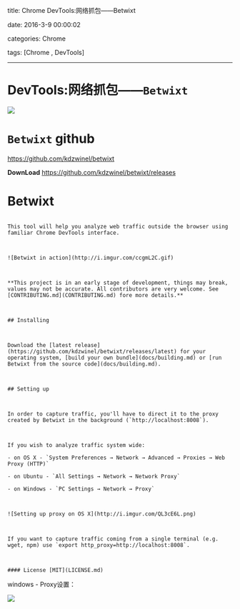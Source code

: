title: Chrome  DevTools:网络抓包——Betwixt

date: 2016-3-9 00:00:02

categories: Chrome

tags: [Chrome , DevTools]



---



# DevTools:网络抓包——`Betwixt`

![](https://umaar.com/assets/images/dev-tips/os-network-proxy.gif)



# `Betwixt` github

https://github.com/kdzwinel/betwixt

**DownLoad** https://github.com/kdzwinel/betwixt/releases



# Betwixt

```

This tool will help you analyze web traffic outside the browser using familiar Chrome DevTools interface.



![Betwixt in action](http://i.imgur.com/ccgmL2C.gif)



**This project is in an early stage of development, things may break, values may not be accurate. All contributors are very welcome. See [CONTRIBUTING.md](CONTRIBUTING.md) fore more details.**



## Installing



Download the [latest release](https://github.com/kdzwinel/betwixt/releases/latest) for your operating system, [build your own bundle](docs/building.md) or [run Betwixt from the source code](docs/building.md).



## Setting up



In order to capture traffic, you'll have to direct it to the proxy created by Betwixt in the background (`http://localhost:8008`).



If you wish to analyze traffic system wide:

- on OS X - `System Preferences → Network → Advanced → Proxies → Web Proxy (HTTP)`

- on Ubuntu - `All Settings → Network → Network Proxy`

- on Windows - `PC Settings → Network → Proxy`



![Setting up proxy on OS X](http://i.imgur.com/QL3cE6L.png)



If you want to capture traffic coming from a single terminal (e.g. wget, npm) use `export http_proxy=http://localhost:8008`.



#### License [MIT](LICENSE.md)

```



windows - Proxy设置：

![](http://7xnbs3.com1.z0.glb.clouddn.com/17-8-12/33300421.jpg)





<!-- more -->
